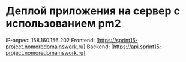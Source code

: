# Деплой приложения на сервер с использованием pm2

IP-адрес: 158.160.156.202
Frontend: [https://sprint15-project.nomoredomainswork.ru]
Backend:  [https://api.sprint15-project.nomoredomainswork.ru]

